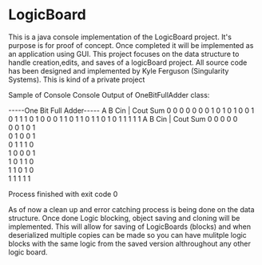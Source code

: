 # LogicBoard
This is a java console implementation of the LogicBoard project. 
It's purpose is for proof of concept. 
Once completed it will be implemented as an application using GUI. 
This project focuses on the data structure to handle creation,edits, and saves of a logicBoard project.
All source code has been designed and implemented by Kyle Ferguson (Singularity Systems). 
This is kind of a private project


Sample of Console
Console Output of OneBitFullAdder class:

-----One Bit Full Adder-----
A B Cin | Cout  Sum
0 0 0     0     0
0 0 1     0     1
0 1 0     0     1
0 1 1     1     0
1 0 0     0     1
1 0 1     1     0
1 1 0     1     0
1 1 1     1     1
A	B	Cin	|	Cout	Sum	
0	0	0		0	0	
0	0	1		0	1	
0	1	0		0	1	
0	1	1		1	0	
1	0	0		0	1	
1	0	1		1	0	
1	1	0		1	0	
1	1	1		1	1	

Process finished with exit code 0

As of now a clean up and error catching process is being done on the data structure.
Once done Logic blocking, object saving and cloning will be implemented. This will allow 
for saving of LogicBoards (blocks) and when deserialized multiple copies can be made so you can
have mulitple logic blocks with the same logic from the saved version althroughout any other logic board.

